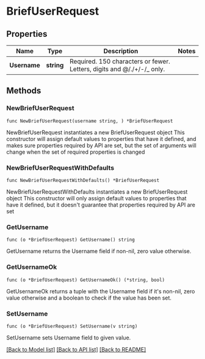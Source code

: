 # BriefUserRequest

## Properties

Name | Type | Description | Notes
------------ | ------------- | ------------- | -------------
**Username** | **string** | Required. 150 characters or fewer. Letters, digits and @/./+/-/_ only. | 

## Methods

### NewBriefUserRequest

`func NewBriefUserRequest(username string, ) *BriefUserRequest`

NewBriefUserRequest instantiates a new BriefUserRequest object
This constructor will assign default values to properties that have it defined,
and makes sure properties required by API are set, but the set of arguments
will change when the set of required properties is changed

### NewBriefUserRequestWithDefaults

`func NewBriefUserRequestWithDefaults() *BriefUserRequest`

NewBriefUserRequestWithDefaults instantiates a new BriefUserRequest object
This constructor will only assign default values to properties that have it defined,
but it doesn't guarantee that properties required by API are set

### GetUsername

`func (o *BriefUserRequest) GetUsername() string`

GetUsername returns the Username field if non-nil, zero value otherwise.

### GetUsernameOk

`func (o *BriefUserRequest) GetUsernameOk() (*string, bool)`

GetUsernameOk returns a tuple with the Username field if it's non-nil, zero value otherwise
and a boolean to check if the value has been set.

### SetUsername

`func (o *BriefUserRequest) SetUsername(v string)`

SetUsername sets Username field to given value.



[[Back to Model list]](../README.md#documentation-for-models) [[Back to API list]](../README.md#documentation-for-api-endpoints) [[Back to README]](../README.md)


